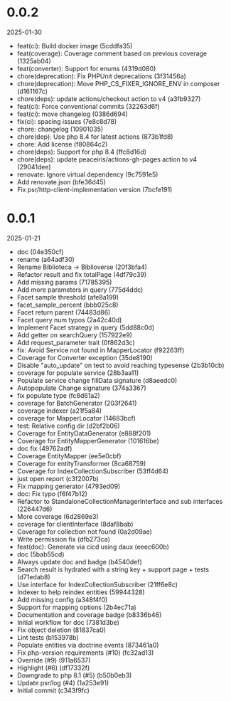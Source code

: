 
0.0.2
=============
2025-01-30

* feat(ci): Build docker image (5cddfa35)
* feat(coverage): Coverage comment based on previous coverage (1325ab04)
* feat(converter): Support for enums (4319d080)
* chore(deprecation): Fix PHPUnit deprecations (3f31456a)
* chore(deprecation): Move PHP_CS_FIXER_IGNORE_ENV in composer (d161167c)
* chore(deps): update actions/checkout action to v4 (a3fb9327)
* feat(ci): Force conventional commits (32263d6f)
* feat(ci): move changelog (0386d694)
* fix(ci): spacing issues (7e8c8d78)
* chore: changelog (10901035)
* chore(dep): Use php 8.4 for latest actions (873b1fd8)
* chore: Add license (f80864c2)
* chore(deps): Support for php 8.4 (ffc8d16d)
* chore(deps): update peaceiris/actions-gh-pages action to v4 (29041dee)
* renovate: Ignore virtual dependency (9c7591e5)
* Add renovate.json (bfe36d45)
* Fix psr/http-client-implementation version (7bcfe191)

0.0.1
=============
2025-01-21

* doc (04e350cf)
* rename (a64adf30)
* Rename Biblioteca -> Biblioverse (20f3bfa4)
* Refactor result and fix totalPage (4df79c39)
* Add missing params (71785395)
* Add more parameters in query (775d4ddc)
* Facet sample threshold (afe8a199)
* facet_sample_percent (bbb025c8)
* Facet return parent (74483d86)
* Facet query num typos (2a42c40d)
* Implement Facet strategy in query (5dd88c0d)
* Add getter on searchQuery (157922e9)
* Add request_parameter trait (0f862d3c)
* fix: Avoid Service not found in MapperLocator (f92263ff)
* Coverage for Converter exception (35de8190)
* Disable "auto_update" on test to avoid reaching typesense (2b3b10cb)
* coverage for populate service (28b3aa11)
* Populate service change fillData signature (d8aeedc0)
* Autopopulate Change signature (374a3367)
* fix populate type (fc8d61a2)
* coverage for BatchGenerator (203f2641)
* coverage indexer (a21f5a84)
* coverage for MapperLocator (14683bcf)
* test: Relative config dir (d2bf2b06)
* Coverage for EntityDataGenerator (e888f201)
* Coverage for EntityMapperGenerator (101616be)
* doc fix (49762adf)
* Coverage EntityMapper (ee5e0cbf)
* Coverage for entityTransformer (8ca68759)
* Coverage for IndexCollectionSubscriber (53ff4d64)
* just open report (c3f2007b)
* Fix mapping generator (4793ed09)
* doc: Fix typo (f6f47b12)
* Refactor to StandaloneCollectionManagerInterface and sub interfaces (226447d6)
* More coverage (6d2869e3)
* coverage for clientInterface (8daf8bab)
* Coverage for collection not found (0a2d09ae)
* Write permission fix (dfb273ca)
* feat(doc): Generate via cicd using daux (eeec600b)
* doc (5bab55cd)
* Always update doc and badge (b4540def)
* Search result is hydrated with a string key + support page + tests (d71edab8)
* Use interface for IndexCollectionSubscriber (21ff6e8c)
* Indexer to help reindex entities (59944328)
* Add missing config (a348f4f0)
* Support for mapping options (2b4ec71a)
* Documentation and coverage badge (b8336b46)
* Initial workflow for doc (7381d3be)
* Fix object deletion (81837ca0)
* Lint tests (b153978b)
* Populate entities via doctrine events (873461a0)
* Fix php-version requirements (#10) (fc32ad13)
* Override (#9) (911a6537)
* Highlight (#6) (df17332f)
* Downgrade to php 8.1 (#5) (b50b0eb3)
* Update psr/log (#4) (1a253e91)
* Initial commit (c343f9fc)


